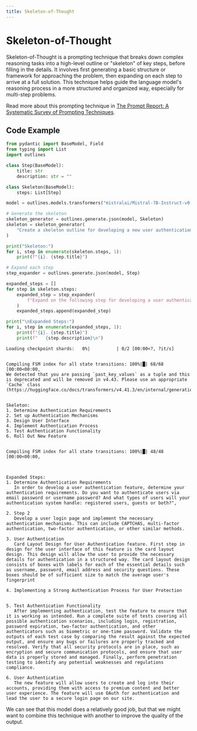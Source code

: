 ```yaml
---
title: Skeleton-of-Thought
---
```


# Skeleton-of-Thought


Skeleton-of-Thought is a prompting technique that breaks down complex reasoning tasks into a high-level outline or "skeleton" of key steps, before filling in the details. It involves first generating a basic structure or framework for approaching the problem, then expanding on each step to arrive at a full solution. This technique helps guide the language model's reasoning process in a more structured and organized way, especially for multi-step problems.

Read more about this prompting technique in [The Prompt Report: A Systematic Survey of Prompting Techniques](https://arxiv.org/abs/2406.06608).

## Code Example


```python
from pydantic import BaseModel, Field
from typing import List
import outlines

class Step(BaseModel):
    title: str
    description: str = ""

class Skeleton(BaseModel):
    steps: List[Step]

model = outlines.models.transformers("mistralai/Mistral-7B-Instruct-v0.1", device="cuda")

# Generate the skeleton
skeleton_generator = outlines.generate.json(model, Skeleton)
skeleton = skeleton_generator(
    "Create a skeleton outline for developing a new user authentication feature for a web application."
)

print("Skeleton:")
for i, step in enumerate(skeleton.steps, 1):
    print(f"{i}. {step.title}")

# Expand each step
step_expander = outlines.generate.json(model, Step)

expanded_steps = []
for step in skeleton.steps:
    expanded_step = step_expander(
        f"Expand on the following step for developing a user authentication feature: {step.title}"
    )
    expanded_steps.append(expanded_step)

print("\nExpanded Steps:")
for i, step in enumerate(expanded_steps, 1):
    print(f"{i}. {step.title}")
    print(f"   {step.description}\n")
```


    Loading checkpoint shards:   0%|          | 0/2 [00:00<?, ?it/s]


    Compiling FSM index for all state transitions: 100%|█| 68/68 [00:00<00:00,
    We detected that you are passing `past_key_values` as a tuple and this is deprecated and will be removed in v4.43. Please use an appropriate `Cache` class (https://huggingface.co/docs/transformers/v4.41.3/en/internal/generation_utils#transformers.Cache)


    Skeleton:
    1. Determine Authentication Requirements
    2. Set up Authentication Mechanisms
    3. Design User Interface
    4. Implement Authentication Process
    5. Test Authentication Functionality
    6. Roll Out New Feature


    Compiling FSM index for all state transitions: 100%|█| 48/48 [00:00<00:00,



    Expanded Steps:
    1. Determine Authentication Requirements
       In order to develop a user authentication feature, determine your authentication requirements. Do you want to authenticate users via email password or username password? And what types of users will your authentication system handle: registered users, guests or both?",

    2. Step 2
       Develop a user login page and implement the necessary authentication mechanisms. This can include CAPTCHAS, multi-factor authentication, two-factor authentication, or other similar methods.

    3. User Authentication
       Card Layout Design for User Authentication feature. First step in design for the user interface of this feature is the card layout design. This design will allow the user to provide the necessary details for authentication in a structured way. The card layout design consists of boxes with labels for each of the essential details such as username, password, email address and security questions. These boxes should be of sufficient size to match the average user's fingerprint

    4. Implementing a Strong Authentication Process for User Protection


    5. Test Authentication Functionality
       After implementing authentication, test the feature to ensure that it is working as intended. Run a complete suite of tests covering all possible authentication scenarios, including login, registration, password expiration, two-factor authentication, and other authenticators such as biometric or one-time password. Validate the outputs of each test case by comparing the result against the expected output, and ensure any bugs or failures are properly tracked and resolved. Verify that all security protocols are in place, such as encryption and secure communication protocols, and ensure that user data is properly stored and managed. Finally, perform penetration testing to identify any potential weaknesses and regulations compliance.

    6. User Authentication
       The new feature will allow users to create and log into their accounts, providing them with access to premium content and better user experience. The feature will use OAuth for authentication and lead the user to a secure login page on our site.


We can see that this model does a relatively good job, but that we might want to combine this technique with another to improve the quality of the output.
